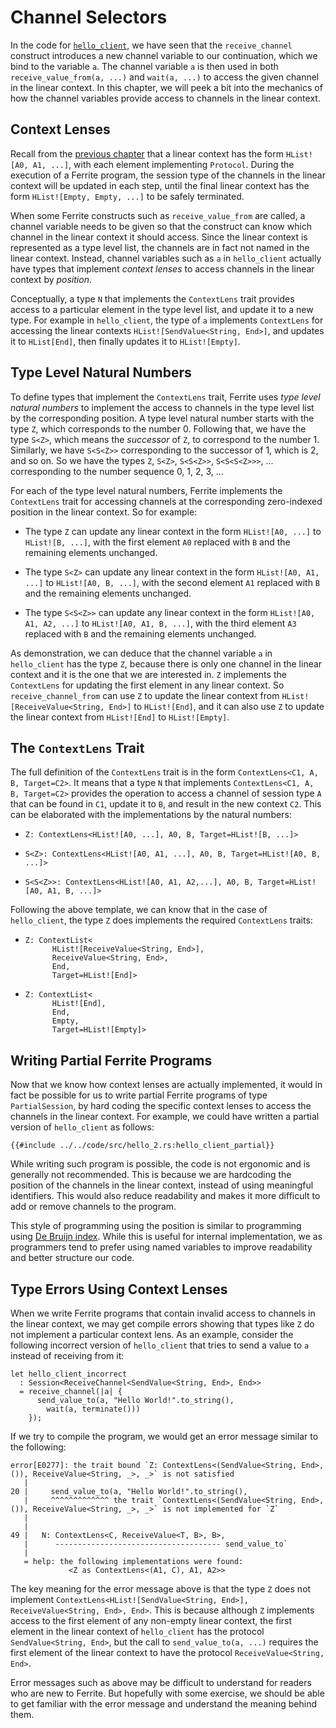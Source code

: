 # Channel Selectors

In the code for [`hello_client`](../01-getting-started/03-communication.md), we have seen
that the `receive_channel` construct introduces a new channel variable to our continuation,
which we bind to the variable `a`. The channel variable `a` is then used in both
`receive_value_from(a, ...)` and `wait(a, ...)` to access the given channel in the linear context.
In this chapter, we will peek a bit into the mechanics of how the channel variables
provide access to channels in the linear context.

## Context Lenses

Recall from the [previous chapter](./02-linear-context.md) that a linear context
has the form `HList![A0, A1, ...]`, with each element implementing `Protocol`.
During the execution of a Ferrite program, the session type of the channels
in the linear context will be updated in each step, until the final linear
context has the form `HList![Empty, Empty, ...]` to be safely terminated.

When some Ferrite constructs such as `receive_value_from` are called, a channel
variable needs to be given so that the construct can know which channel
in the linear context it should access. Since the linear context is represented
as a type level list, the channels are in fact not named in the linear context.
Instead, channel variables such as `a` in `hello_client` actually have types
that implement _context lenses_ to access channels in the linear context
by _position_.

Conceptually, a type `N` that implements the `ContextLens` trait provides
access to a particular element in the type level list, and update it
to a new type. For example in `hello_client`, the type of `a` implements
`ContextLens` for accessing the linear contexts
`HList![SendValue<String, End>]`, and updates it to `HList[End]`, then
finally updates it to `HList![Empty]`.

## Type Level Natural Numbers

To define types that implement the `ContextLens` trait, Ferrite uses
_type level natural numbers_ to implement the access to channels
in the type level list by the corresponding position. A type level
natural number starts with the type `Z`, which corresponds to the
number 0. Following that, we have the type `S<Z>`, which means
the _successor_ of `Z`, to correspond to the number 1.
Similarly, we have `S<S<Z>>` corresponding to the successor of 1,
which is 2, and so on. So we have the types
`Z`, `S<Z>`, `S<S<Z>>`, `S<S<S<Z>>>`, ... corresponding to
the number sequence 0, 1, 2, 3, ...

For each of the type level natural numbers, Ferrite implements
the `ContextLens` trait for accessing channels at the corresponding
zero-indexed position in the linear context. So for example:

  - The type `Z` can update any linear context in the form `HList![A0, ...]` to
    `HList![B, ...]`, with the first element `A0` replaced with `B` and the
    remaining elements unchanged.

  - The type `S<Z>` can update any linear context in the form `HList![A0, A1, ...]` to
    `HList![A0, B, ...]`, with the second element `A1` replaced with `B` and
    the remaining elements unchanged.

  - The type `S<S<Z>>` can update any linear context in the form `HList![A0, A1, A2, ...]` to
    `HList![A0, A1, B, ...]`, with the third element `A3` replaced with `B` and
    the remaining elements unchanged.

As demonstration, we can deduce that the channel variable `a` in `hello_client` has
the type `Z`, because there is only one channel in the linear context and it is
the one that we are interested in. `Z` implements the `ContextLens` for updating
the first element in any linear context. So `receive_channel_from` can use `Z`
to update the linear context from `HList![ReceiveValue<String, End>]` to `HList![End]`,
and it can also use `Z` to update the linear context from `HList![End]` to `HList![Empty]`.

## The `ContextLens` Trait

The full definition of the `ContextLens` trait is in the form `ContextLens<C1, A, B, Target=C2>`.
It means that a type `N` that implements `ContextLens<C1, A, B, Target=C2>` provides
the operation to access a channel of session type `A` that can be found in `C1`,
update it to `B`, and result in the new context `C2`. This can be elaborated with
the implementations by the natural numbers:

  - `Z: ContextLens<HList![A0, ...], A0, B, Target=HList![B, ...]>`

  - `S<Z>: ContextLens<HList![A0, A1, ...], A0, B, Target=HList![A0, B, ...]>`

  - `S<S<Z>>: ContextLens<HList![A0, A1, A2,...], A0, B, Target=HList![A0, A1, B, ...]>`

Following the above template, we can know that in the case of `hello_client`, the type `Z`
does implements the required `ContextLens` traits:

  - ```
    Z: ContextList<
          HList![ReceiveValue<String, End>],
          ReceiveValue<String, End>,
          End,
          Target=HList![End]>
    ```

  - ```
    Z: ContextList<
          HList![End],
          End,
          Empty,
          Target=HList![Empty]>
    ```

## Writing Partial Ferrite Programs

Now that we know how context lenses are actually implemented, it would in fact
be possible for us to write partial Ferrite programs of type `PartialSession`,
by hard coding the specific context lenses to access the channels in the linear context.
For example, we could have written a partial version of `hello_client` as follows:


```rust, noplaypen
{{#include ../../code/src/hello_2.rs:hello_client_partial}}
```

While writing such program is possible, the code is not ergonomic and is generally
not recommended. This is because we are hardcoding the position of the channels
in the linear context, instead of using meaningful identifiers. This would also
reduce readability and makes it more difficult to add or remove channels to
the program.

This style of programming using the position is similar to programming using
[De Bruijn index](https://en.wikipedia.org/wiki/De_Bruijn_index). While this
is useful for internal implementation, we as programmers tend to prefer
using named variables to improve readability and better structure our code.


## Type Errors Using Context Lenses

When we write Ferrite programs that contain invalid access to channels in the linear context,
we may get compile errors showing that types like `Z` do not implement a particular context lens.
As an example, consider the following incorrect version of `hello_client` that tries to
send a value to `a` instead of receiving from it:

```rust, noplaypen
let hello_client_incorrect
  : Session<ReceiveChannel<SendValue<String, End>, End>>
  = receive_channel(|a| {
      send_value_to(a, "Hello World!".to_string(),
        wait(a, terminate()))
    });
```

If we try to compile the program, we would get an error message similar to the following:

```
error[E0277]: the trait bound `Z: ContextLens<(SendValue<String, End>, ()), ReceiveValue<String, _>, _>` is not satisfied
   |
20 |     send_value_to(a, "Hello World!".to_string(),
   |     ^^^^^^^^^^^^^ the trait `ContextLens<(SendValue<String, End>, ()), ReceiveValue<String, _>, _>` is not implemented for `Z`
   |
   |
49 |   N: ContextLens<C, ReceiveValue<T, B>, B>,
   |      ------------------------------------- send_value_to`
   |
   = help: the following implementations were found:
             <Z as ContextLens<(A1, C), A1, A2>>
```

The key meaning for the error message above is that the type `Z` does not implement
`ContextLens<HList![SendValue<String, End>], ReceiveValue<String, End>, End>`.
This is because although `Z` implements access to the first element of any
non-empty linear context, the first element in the linear context of `hello_client`
has the protocol `SendValue<String, End>`, but the call to `send_value_to(a, ...)`
requires the first element of the linear context to have the protocol
`ReceiveValue<String, End>`.

Error messages such as above may be difficult to understand for readers who are
new to Ferrite. But hopefully with some exercise, we should be able to get familiar
with the error message and understand the meaning behind them.
